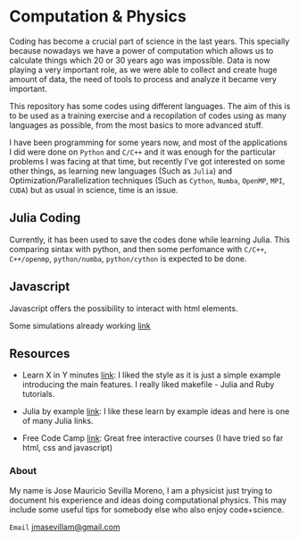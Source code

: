 Computation & Physics
============

Coding has become a crucial part of science in the last years. This specially because nowadays we have a power of computation which allows us to calculate things which 20 or 30 years ago was impossible. Data is now playing a very important role, as we were able to collect and create huge amount of data, the need of tools to process and analyze it became very important.


This repository has some codes using different languages. The aim of this is to be used as a training exercise and a recopilation of codes using as many languages as possible, from the most basics to more advanced stuff.

I have been programming for some years now, and most of the applications I did were done on  `Python` and  `C/C++` and it was enough for the particular problems I was facing at that time, but recently I've got interested on some other things, as learning new languages (Such as `Julia`) and Optimization/Parallelization techniques (Such as `Cython`, `Numba`, `OpenMP`, `MPI`, `CUDA`) but as usual in science, time is an issue.


## Julia Coding

Currently, it has been used to save the codes done while learning Julia. This comparing sintax with python, and then some perfomance with `C/C++`, `C++/openmp`, `python/numba`, `python/cython` is expected to be done.

## Javascript

Javascript offers the possibility to interact with html elements.

Some simulations already working [link](https://jmsevillam.github.io/Learning/Javascript/)

## Resources

 - Learn X in Y minutes [link](https://learnxinyminutes.com/): I liked the style as it is just a simple example introducing the main features. I really liked makefile - Julia and Ruby tutorials.
 - Julia by example [link](https://juliabyexample.helpmanual.io/): I like these learn by example ideas and here is one of many Julia links.
 
 - Free Code Camp [link](https://www.freecodecamp.org/learn/): Great free interactive courses (I have tried so far html, css and javascript)


### About
My name is Jose Mauricio Sevilla Moreno, I am a physicist just trying to document his experience and ideas doing computational physics. This may include some useful tips for somebody else who also enjoy code+science.


`Email` jmasevillam@gmail.com
